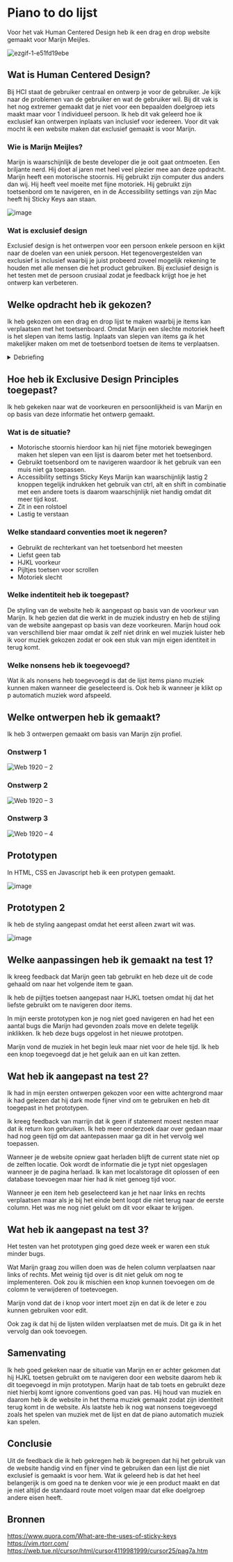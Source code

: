 # Piano to do lijst
Voor het vak Human Centered Design heb ik een drag en drop website gemaakt voor Marijn Meijles.

![ezgif-1-e51fd19ebe](https://user-images.githubusercontent.com/29665951/168062333-759b4b4f-b997-4137-b950-83ee97de8ced.jpg)

## Wat is Human Centered Design?
Bij HCI staat de gebruiker centraal en ontwerp je voor de gebruiker. Je kijk naar de problemen van de gebruiker en wat de gebruiker wil. Bij dit vak is het nog extremer gemaakt dat je niet voor een bepaalden doelgroep iets maakt maar voor 1 individueel persoon. Ik heb dit vak geleerd hoe ik exclusief kan ontwerpen inplaats van inclusief voor iedereen. Voor dit vak mocht ik een website maken dat exclusief gemaakt is voor Marijn.

### Wie is Marijn Meijles?
Marijn is waarschijnlijk de beste developer die je ooit gaat ontmoeten. Een briljante nerd. Hij doet al jaren met heel veel plezier mee aan deze opdracht. Marijn heeft een motorische stoornis. Hij gebruikt zijn computer dus anders dan wij. Hij heeft veel moeite met fijne motoriek. Hij gebruikt zijn toetsenbord om te navigeren, en in de Accessibility settings van zijn Mac heeft hij Sticky Keys aan staan.

![image](https://user-images.githubusercontent.com/29665951/168051612-df9dfe80-5223-4c7a-844c-01b31fa0ea23.png)


### Wat is exclusief design
Exclusief design is het ontwerpen voor een persoon enkele persoon en kijkt naar de doelen van een uniek persoon. Het tegenovergestelden van exclusief is inclusief  waarbij je juist probeerd zoveel mogelijk rekening te houden met alle mensen die het product gebruiken. Bij exclusief design is het testen met de persoon crusiaal zodat je feedback krijgt hoe je het ontwerp kan verbeteren. 

## Welke opdracht heb ik gekozen?
Ik heb gekozen om een drag en drop lijst te maken waarbij je items kan verplaatsen met het toetsenboard. Omdat Marijn een slechte motoriek heeft is het slepen van items lastig. Inplaats van slepen van items ga ik het makelijker maken om met de toetsenbord toetsen de items te verplaatsen.

<details closed>
<summary>Debriefing</summary>
<br>
Hoe kun je een drag & drop lijst optimaliseren voor een gebruiker die afhankelijk is van zijn toetsenbord én motorisch gestoord is?
</details>


## Hoe heb ik Exclusive Design Principles toegepast?
Ik heb gekeken naar wat de voorkeuren en persoonlijkheid is van Marijn en op basis van deze informatie het ontwerp gemaakt.

### Wat is de situatie?
* Motorische stoornis hierdoor kan hij niet fijne motoriek bewegingen maken het slepen van een lijst is daarom beter met het toetsenbord.
* Gebruikt toetsenbord om te navigeren waardoor ik het gebruik van een muis niet ga toepassen.
* Accessibility settings Sticky Keys Marijn kan waarschijnlijk lastig 2 knoppen tegelijk indrukken het gebruik van ctrl, alt en shift in combinatie met een andere toets is daarom waarschijnlijk niet handig omdat dit meer tijd kost.
* Zit in een rolstoel
* Lastig te verstaan

### Welke standaard conventies moet ik negeren?
* Gebruikt de rechterkant van het toetsenbord het meesten
* Liefst geen tab
* HJKL voorkeur
* Pijltjes toetsen voor scrollen
* Motoriek slecht

### Welke indentiteit heb ik toegepast?
De styling van de website heb ik aangepast op basis van de voorkeur van Marijn. Ik heb gezien dat die werkt in de muziek industry en heb de stijling van de website aangepast op basis van deze voorkeuren. Marijn houd ook van verschillend bier maar omdat ik zelf niet drink en wel muziek luister heb ik voor muziek gekozen zodat er ook een stuk van mijn eigen identiteit in terug komt.

### Welke nonsens heb ik toegevoegd?
Wat ik als nonsens heb toegevoegd is dat de lijst items piano muziek kunnen maken wanneer die geselecteerd is. Ook heb ik wanneer je klikt op p automatich muziek word afspeeld.


## Welke ontwerpen heb ik gemaakt?
Ik heb 3 ontwerpen gemaakt om basis van Marijn zijn profiel.

### Onstwerp 1

![Web 1920 – 2](https://user-images.githubusercontent.com/29665951/167800816-98ae12fc-bae3-4d2e-af0c-fd22f9b56584.png)


### Onstwerp 2

![Web 1920 – 3](https://user-images.githubusercontent.com/29665951/167800850-dafa4da7-fd59-4754-bda4-04f349eaf1b0.png)


### Onstwerp 3

![Web 1920 – 4](https://user-images.githubusercontent.com/29665951/167800891-04afce38-0bdc-4df0-8cb3-1062086b75ef.png)


## Prototypen
In HTML, CSS en Javascript heb ik een protypen gemaakt.

![image](https://user-images.githubusercontent.com/29665951/167801166-482d8dfd-93dd-44b2-ab33-be56f1691fcf.png)

## Prototypen 2
Ik heb de styling aangepast omdat het eerst alleen zwart wit was.

![image](https://user-images.githubusercontent.com/29665951/168086634-52a952fc-f85f-440f-9e9d-d73d4ce3f6be.png)


## Welke aanpassingen heb ik gemaakt na test 1?
Ik kreeg feedback dat Marijn geen tab gebruikt en heb deze uit de code gehaald om naar het volgende item te gaan.

Ik heb de pijltjes toetsen aangepast naar HJKL toetsen omdat hij dat het liefste gebruikt om te navigeren door items.

In mijn eerste prototypen kon je nog niet goed navigeren en had het een aantal bugs die Marijn had gevonden zoals move en delete tegelijk inklikken. Ik heb deze bugs opgelost in het nieuwe prototpen.

Marijn vond de muziek in het begin leuk maar niet voor de hele tijd. Ik heb een knop toegevoegd dat je het geluik aan en uit kan zetten.


## Wat heb ik aangepast na test 2?
Ik had in mijn eersten ontwerpen gekozen voor een witte achtergrond maar ik had gelezen dat hij dark mode fijner vind om te gebruiken en heb dit toegepast in het prototypen.

Ik kreeg feedback van marrijn dat ik geen if statement moest nesten maar dat ik return kon gebruiken. Ik heb meer onderzoek daar over gedaan maar had nog geen tijd om dat aantepassen maar ga dit in het vervolg wel toepassen.

Wanneer je de website opniew gaat herladen blijft de current state niet op de zelften locatie. Ook wordt de informatie die je typt niet opgeslagen wanneer je de pagina herlaad. Ik kan met localstorage dit oplossen of een database toevoegen maar hier had ik niet genoeg tijd voor.

Wanneer je een item heb geselecteerd kan je het naar links en rechts verplaatsen maar als je bij het einde bent loopt die niet terug naar de eerste column. Het was me nog niet gelukt om dit voor elkaar te krijgen.


## Wat heb ik aangepast na test 3?
Het testen van het prototypen ging goed deze week er waren een stuk minder bugs. 

Wat Marijn graag zou willen doen was de helen column verplaatsen naar links of rechts. Met weinig tijd over is dit niet geluk om nog te implementeren. Ook zou ik mischien een knop kunnen toevoegen om de colomn te verwijderen of toetevoegen.

Marijn vond dat de i knop voor intert moet zijn en dat ik de leter e zou kunnen gebruiken voor edit.

Ook zag ik dat hij de lijsten wilden verplaatsen met de muis. Dit ga ik in het vervolg dan ook toevoegen.

## Samenvating
Ik heb goed gekeken naar de situatie van Marijn en er achter gekomen dat hij HJKL toetsen gebruikt om te navigeren door een website daarom heb ik dit toegevoegd in mijn prototypen. Marijn haat de tab toets en gebruikt deze niet hierbij komt ignore conventions goed van pas. Hij houd van muziek en daarom heb ik de website in het thema muziek gemaakt zodat zijn identiteit terug komt in de website. Als laatste heb ik nog wat nonsens toegevoegd zoals het spelen van muziek met de lijst en dat de piano automatich muziek kan spelen.

## Conclusie
Uit de feedback die ik heb gekregen heb ik begrepen dat hij het gebruik van de website handig vind en fijner vind te gebruiken dan een lijst die niet exclusief is gemaakt is voor hem. Wat ik geleerd heb is dat het heel belangerijk is om goed na te denken voor wie je een product maakt en dat je niet altijd de standaard route moet volgen maar dat elke doelgroep andere eisen heeft.

## Bronnen
https://www.quora.com/What-are-the-uses-of-sticky-keys
https://vim.rtorr.com/
https://web.tue.nl/cursor/html/cursor4119981999/cursor25/pag7a.htm
